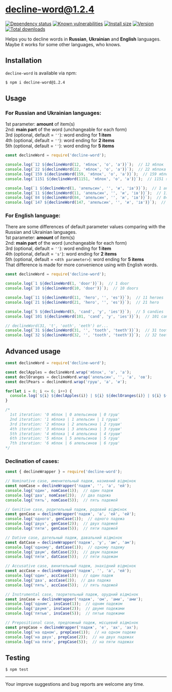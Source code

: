 # decline-word@1.2.4

[![Dependency status](https://img.shields.io/librariesio/release/npm/decline-word/1.2.4)](https://libraries.io/npm/decline-word/1.2.4)
[![Known vulnerabilities](https://snyk.io/test/npm/decline-word/1.2.4/badge.svg)](https://snyk.io/test/npm/decline-word/1.2.4)
[![Install size](https://packagephobia.now.sh/badge?p=decline-word@1.2.4)](https://packagephobia.now.sh/result?p=decline-word@1.2.4)
[![Version](https://img.shields.io/badge/npm-v1.2.4-blue.svg)](https://www.npmjs.com/package/decline-word/v/1.2.4)
[![Total downloads](https://img.shields.io/npm/dt/decline-word?label=total%20downloads)](https://www.npmjs.com/package/decline-word)

Helps you to decline words in **Russian**, **Ukrainian** and **English** languages.\
Maybe it works for some other languages, who knows.

## Installation
`decline-word` is available via npm:
``` bash
$ npm i decline-word@1.2.4
```

## Usage
### For Russian and Ukrainian languages:
1st parameter: **amount** of item(s)\
2nd: **main part** of the word (unchangeable for each form)\
3rd (optional, default = `''`): word ending for **1 item**\
4th (optional, default = `''`): word ending for **2 items**\
5th (optional, default = `''`): word ending for **5 items**
``` js
const declineWord = require('decline-word');

console.log(`12 ${declineWord(12, 'яблок', 'о', 'а')}`);  // 12 яблок
console.log(`22 ${declineWord(22, 'яблок', 'о', 'а')}`);  // 22 яблока
console.log(`159 ${declineWord(159, 'яблок', 'о', 'а')}`);  // 159 яблок
console.log(`1151 ${declineWord(1151, 'яблок', 'о', 'а')}`);  // 1151 яблоко

console.log(`1 ${declineWord(1, 'апельсин', '', 'и', 'ів')}`);  // 1 апельсин
console.log(`11 ${declineWord(11, 'апельсин', '', 'и', 'ів')}`);  // 11 апельсинів
console.log(`84 ${declineWord(84, 'апельсин', '', 'и', 'ів')}`);  // 84 апельсини
console.log(`147 ${declineWord(147, 'апельсин', '', 'и', 'ів')}`);  // 147 апельсинів
```

### For English language:
There are some differences of default parameter values comparing with the Russian and Ukrainian languages.\
1st parameter: **amount** of item(s)\
2nd: **main part** of the word (unchangeable for each form)\
3rd (optional, default = `''`): word ending for **1 item**\
4th (optional, default = `'s'`): word ending for **2 items**\
5th (optional, default = `<4th parameter>`): word ending for **5 items**\
That difference is made for more convenience using with English words.
``` js
const declineWord = require('decline-word');

console.log(`1 ${declineWord(1, 'door')}`);  // 1 door
console.log(`10 ${declineWord(10, 'door')}`);  // 10 doors

console.log(`11 ${declineWord(11, 'hero', '', 'es')}`);  // 11 heroes
console.log(`21 ${declineWord(21, 'hero', '', 'es')}`);  // 21 hero

console.log(`5 ${declineWord(5, 'cand', 'y', 'ies')}`);  // 5 candies
console.log(`101 ${declineWord(101, 'cand', 'y', 'ies')}`);  // 101 candy

// declineWord(31, 't', 'ooth', 'eeth') or...
console.log(`31 ${declineWord(31, '', 'tooth', 'teeth')}`);  // 31 tooth
console.log(`32 ${declineWord(32, '', 'tooth', 'teeth')}`);  // 32 teeth
```

## Advanced usage
``` js
const declineWord = require('decline-word');

const declApples = declineWord.wrap('яблок', 'о', 'а');
const declOranges = declineWord.wrap('апельсин', '', 'а', 'ов');
const declPears = declineWord.wrap('груш', 'а', 'и');

for(let i = 0; i <= 6; i++) {
  console.log(`${i} ${declApples(i)} | ${i} ${declOranges(i)} | ${i} ${declPears(i)}`);
}

/*
  1st iteration: '0 яблок | 0 апельсинов | 0 груш'
  2nd iteration: '1 яблоко | 1 апельсин | 1 груша'
  3rd iteration: '2 яблока | 2 апельсина | 2 груши'
  4th iteration: '3 яблока | 3 апельсина | 3 груши'
  5th iteration: '4 яблока | 4 апельсина | 4 груши'
  6th iteration: '5 яблок | 5 апельсинов | 5 груш'
  7th iteration: '6 яблок | 6 апельсинов | 6 груш'
*/
```

### Declination of cases:
``` js
const { declineWrapper } = require('decline-word');

// Nominative case, именительный падеж, називний відмінок
const nomCase = declineWrapper('падеж', '', 'а', 'ей');
console.log('один', nomCase(1));  // один падеж
console.log('два', nomCase(2));  // два падежа
console.log('пять', nomCase(5));  // пять падежей

// Genitive case, родительный падеж, родовий відмінок
const genCase = declineWrapper('падеж', 'а', 'ей', 'ей');
console.log('одного', genCase(1));  // одного падежа
console.log('двух', genCase(2));  // двух падежей
console.log('пяти', genCase(5));  // пяти падежей

// Dative case, дательный падеж, давальний відмінок
const datCase = declineWrapper('падеж', 'у', 'ам', 'ам');
console.log('одному', datCase(1));  // одному падежу
console.log('двум', datCase(2));  // двум падежам
console.log('пяти', datCase(5));  // пяти падежам

// Accusative case, винительный падеж, знахідний відмінок
const accCase = declineWrapper('падеж', '', 'а', 'ей');
console.log('один', accCase(1));  // один падеж
console.log('два', accCase(2));  // два падежа
console.log('пять', accCase(5));  // пять падежей

// Instrumental case, творительный падеж, орудний відмінок
const insCase = declineWrapper('падеж', 'ом', 'ами', 'ами');
console.log('одним', insCase(1));  // одним падежом
console.log('двумя', insCase(2));  // двумя падежами
console.log('пятью', insCase(5));  // пятью падежами

// Prepositional case, предложный падеж, місцевий відмінок
const prepCase = declineWrapper('падеж', 'е', 'ах', 'ах');
console.log('на одном', prepCase(1));  // на одном падеже
console.log('на двух', prepCase(2));  // на двух падежах
console.log('на пяти', prepCase(5));  // на пяти падежах
```

## Testing
``` bash
$ npm test
```

---

Your improve suggestions and bug reports are welcome any time.
